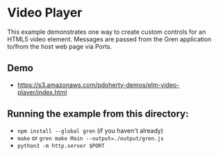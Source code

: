 # Video Player

This example demonstrates one way to create custom controls for an HTML5 video
element. Messages are passed from the Gren application to/from the host web page
via Ports.

## Demo
- https://s3.amazonaws.com/pdoherty-demos/elm-video-player/index.html

## Running the example from this directory:
- `npm install --global gren` (if you haven't already)
- `make` or `gren make Main --output=./output/gren.js`
- `python3 -m http.server $PORT`
